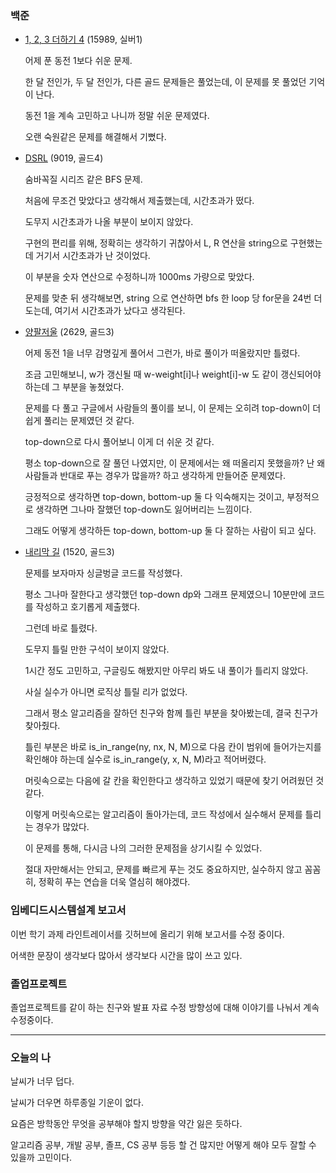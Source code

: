 ### 백준
- [1, 2, 3 더하기 4](https://www.acmicpc.net/problem/15989) (15989, 실버1)
    
    어제 푼 동전 1보다 쉬운 문제.
    
    한 달 전인가, 두 달 전인가, 다른 골드 문제들은 풀었는데, 이 문제를 못 풀었던 기억이 난다.
    
    동전 1을 계속 고민하고 나니까 정말 쉬운 문제였다.
    
    오랜 숙원같은 문제를 해결해서 기뻤다.
    
- [DSRL](https://www.acmicpc.net/problem/9019) (9019, 골드4)
    
    숨바꼭질 시리즈 같은 BFS 문제.
    
    처음에 무조건 맞았다고 생각해서 제출했는데, 시간초과가 떴다.
    
    도무지 시간초과가 나올 부분이 보이지 않았다.
    
    구현의 편리를 위해, 정확히는 생각하기 귀찮아서 L, R 연산을 string으로 구현했는데 거기서 시간초과가 난 것이었다.
    
    이 부분을 숫자 연산으로 수정하니까 1000ms 가량으로 맞았다.
    
    문제를 맞춘 뒤 생각해보면, string 으로 연산하면 bfs 한 loop 당 for문을 24번 더 도는데, 여기서 시간초과가 났다고 생각된다.
    
- [양팔저울](https://www.acmicpc.net/problem/2629) (2629, 골드3)
    
    어제 동전 1을 너무 감명깊게 풀어서 그런가, 바로 풀이가 떠올랐지만 틀렸다.
    
    조금 고민해보니, w가 갱신될 때 w-weight[i]나 weight[i]-w 도 같이 갱신되어야 하는데 그 부분을 놓쳤었다.
    
    문제를 다 풀고 구글에서 사람들의 풀이를 보니, 이 문제는 오히려 top-down이 더 쉽게 풀리는 문제였던 것 같다.
    
    top-down으로 다시 풀어보니 이게 더 쉬운 것 같다.
    
    평소 top-down으로 잘 풀던 나였지만,  이 문제에서는 왜 떠올리지 못했을까? 난 왜 사람들과 반대로 푸는 경우가 많을까? 하고 생각하게 만들어준 문제였다.
    
    긍정적으로 생각하면 top-down, bottom-up 둘 다 익숙해지는 것이고, 부정적으로 생각하면 그나마 잘했던 top-down도 잃어버리는 느낌이다.
    
    그래도 어떻게 생각하든 top-down, bottom-up 둘 다 잘하는 사람이 되고 싶다.
    
- [내리막 길](https://www.acmicpc.net/problem/1520) (1520, 골드3)
    
    문제를 보자마자 싱글벙글 코드를 작성했다.
    
    평소 그나마 잘한다고 생각했던 top-down dp와 그래프 문제였으니 10분만에 코드를 작성하고 호기롭게 제출했다.
    
    그런데 바로 틀렸다.
    
    도무지 틀릴 만한 구석이 보이지 않았다. 
    
    1시간 정도 고민하고, 구글링도 해봤지만 아무리 봐도 내 풀이가 틀리지 않았다.
    
    사실 실수가 아니면 로직상 틀릴 리가 없었다.
    
    그래서 평소 알고리즘을 잘하던 친구와 함께 틀린 부분을 찾아봤는데, 결국 친구가 찾아줬다.
    
    틀린 부분은 바로 is_in_range(ny, nx, N, M)으로 다음 칸이 범위에 들어가는지를 확인해야 하는데 실수로 is_in_range(y, x, N, M)라고 적어버렸다.
    
    머릿속으로는 다음에 갈 칸을 확인한다고 생각하고 있었기 때문에 찾기 어려웠던 것 같다.
    
    이렇게 머릿속으로는 알고리즘이 돌아가는데, 코드 작성에서 실수해서 문제를 틀리는 경우가 많았다.
    
    이 문제를 통해, 다시금 나의 그러한 문제점을 상기시킬 수 있었다.
    
    절대 자만해서는 안되고, 문제를 빠르게 푸는 것도 중요하지만, 실수하지 않고 꼼꼼히, 정확히 푸는 연습을 더욱 열심히 해야겠다.

### 임베디드시스템설계 보고서
이번 학기 과제 라인트레이서를 깃허브에 올리기 위해 보고서를 수정 중이다.

어색한 문장이 생각보다 많아서 생각보다 시간을 많이 쓰고 있다.

### 졸업프로젝트
졸업프로젝트를 같이 하는 친구와 발표 자료 수정 방향성에 대해 이야기를 나눠서 계속 수정중이다.

---

### 오늘의 나
날씨가 너무 덥다.

날씨가 더우면 하루종일 기운이 없다.

요즘은 방학동안 무엇을 공부해야 할지 방향을 약간 잃은 듯하다.

알고리즘 공부, 개발 공부, 졸프, CS 공부 등등 할 건 많지만 어떻게 해야 모두 잘할 수 있을까 고민이다.
